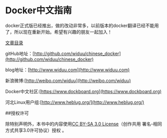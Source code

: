 Docker中文指南
===

 docker正式版已经推出，做的改动非常多，以前版本的docker翻译已经不能用了，所以现在重新开始。希望有兴趣的朋友一起加入！


[文章目录](./SUMMARY.md)

gitHub地址：[http://github.com/widuu/chinese_docker](http://github.com/widuu/chinese_docker)

blog地址：[http://www.widuu.com](http://www.widuu.com)

新浪微博:[http://weibo.com/widuu](http://weibo.com/widuu)

Docker中文社区:[https://www.dockboard.org](https://www.dockboard.org)

河北Linux用户组:[http://www.heblug.org/](http://www.heblug.org/)


##授权许可

除特别声明外，本书中的内容使用[CC BY-SA 3.0 License](http://creativecommons.org/licenses/by-sa/3.0/)（创作共用 署名-相同方式共享3.0许可协议）授权 。



